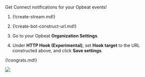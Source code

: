 Get Connect notifications for your Opbeat events!

1. {!create-stream.md!}

1. {!create-bot-construct-url.md!}

1. Go to your Opbeat **Organization Settings**.

1. Under **HTTP Hook (Experimental)**, set **Hook target**
   to the URL constructed above, and click **Save settings**.

{!congrats.md!}

![](/static/images/integrations/opbeat/001.png)

